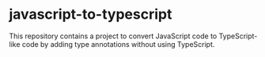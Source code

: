 # javascript-to-typescript

This repository contains a project to convert JavaScript code to TypeScript-like code by adding type annotations without using TypeScript.